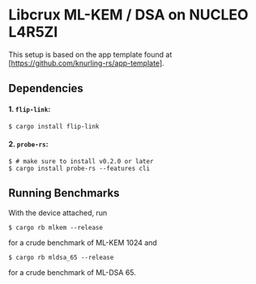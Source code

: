 # Libcrux ML-KEM / DSA on NUCLEO L4R5ZI

This setup is based on the app template found at [https://github.com/knurling-rs/app-template].

## Dependencies

#### 1. `flip-link`:

```console
$ cargo install flip-link
```

#### 2. `probe-rs`:

``` console
$ # make sure to install v0.2.0 or later
$ cargo install probe-rs --features cli
```


## Running Benchmarks

With the device attached, run
```console
$ cargo rb mlkem --release
```
for a crude benchmark of ML-KEM 1024 and 

```console
$ cargo rb mldsa_65 --release
```
for a crude benchmark of ML-DSA 65.

